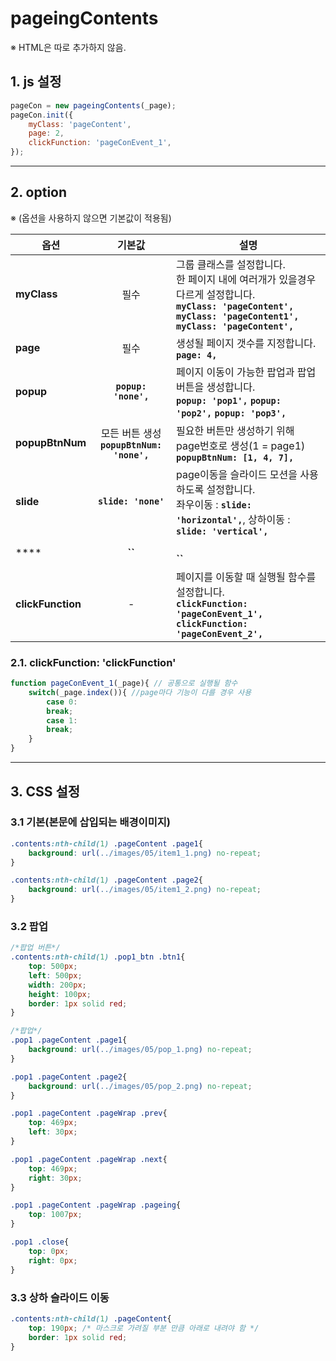 # pageingContents

※ HTML은 따로 추가하지 않음.


## 1. js 설정
```javascript
pageCon = new pageingContents(_page);
pageCon.init({
    myClass: 'pageContent',
    page: 2,
    clickFunction: 'pageConEvent_1',
});
```

***

## 2. option
※ (옵션을 사용하지 않으면 기본값이 적용됨)

|옵션|기본값|설명|
|---|:---:|---|
|**myClass**|필수|그룹 클래스를 설정합니다.<br>한 페이지 내에 여러개가 있을경우 다르게 설정합니다.<br>**`myClass: 'pageContent',`** **`myClass: 'pageContent1',`** **`myClass: 'pageContent',`**|
|**page**|필수|생성될 페이지 갯수를 지정합니다.<br>**`page: 4,`**|
|**popup**|**`popup: 'none',`**|페이지 이동이 가능한 팝업과 팝업 버튼을 생성합니다.<br>**`popup: 'pop1',`** **`popup: 'pop2',`** **`popup: 'pop3',`**|
|**popupBtnNum**|모든 버튼 생성<br>**`popupBtnNum: 'none',`**|필요한 버튼만 생성하기 위해 page번호로 생성(1 = page1)<br>**`popupBtnNum: [1, 4, 7],`**|
|**slide**|**`slide: 'none'`**|page이동을 슬라이드 모션을 사용하도록 설정합니다.<br>좌우이동 : **`slide: 'horizontal',`**, 상하이동 : **`slide: 'vertical',`**|
|****|**``**|<br>**``**|
|**clickFunction**|-|페이지를 이동할 때 실행될 함수를 설정합니다.<br>**`clickFunction: 'pageConEvent_1',`** **`clickFunction: 'pageConEvent_2',`**|

### 2.1. clickFunction: 'clickFunction'
```javascript
function pageConEvent_1(_page){ // 공통으로 실행될 함수
    switch(_page.index()){ //page마다 기능이 다를 경우 사용
        case 0:
        break;
        case 1:
        break;
    }
}
```

***

## 3. CSS 설정

### 3.1 기본(본문에 삽입되는 배경이미지)
```css
.contents:nth-child(1) .pageContent .page1{
    background: url(../images/05/item1_1.png) no-repeat;
}

.contents:nth-child(1) .pageContent .page2{
    background: url(../images/05/item1_2.png) no-repeat;
}
```

### 3.2 팝업
```css
/*팝업 버튼*/
.contents:nth-child(1) .pop1_btn .btn1{
    top: 500px;
    left: 500px;
    width: 200px;
    height: 100px;
    border: 1px solid red;
}

/*팝업*/
.pop1 .pageContent .page1{
    background: url(../images/05/pop_1.png) no-repeat;
}

.pop1 .pageContent .page2{
    background: url(../images/05/pop_2.png) no-repeat;
}

.pop1 .pageContent .pageWrap .prev{
    top: 469px;
    left: 30px;
}

.pop1 .pageContent .pageWrap .next{
    top: 469px;
    right: 30px;
}

.pop1 .pageContent .pageWrap .pageing{
    top: 1007px;
}

.pop1 .close{
    top: 0px;
    right: 0px;
}
```

### 3.3 상하 슬라이드 이동
```css
.contents:nth-child(1) .pageContent{
    top: 190px; /* 마스크로 가려질 부분 만큼 아래로 내려야 함 */
    border: 1px solid red;
}
```



